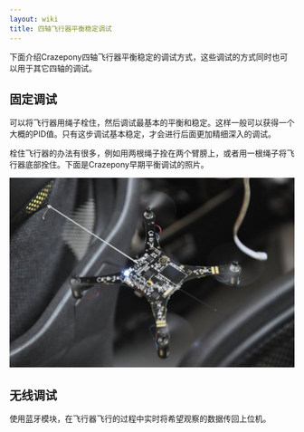 ```yaml
---
layout: wiki
title: 四轴飞行器平衡稳定调试
---
```


下面介绍Crazepony四轴飞行器平衡稳定的调试方式，这些调试的方式同时也可以用于其它四轴的调试。

## 固定调试

可以将飞行器用绳子栓住，然后调试最基本的平衡和稳定。这样一般可以获得一个大概的PID值。只有这步调试基本稳定，才会进行后面更加精细深入的调试。

栓住飞行器的办法有很多，例如用两根绳子拴在两个臂膀上，或者用一根绳子将飞行器底部拴住。下面是Crazepony早期平衡调试的照片。

![](/assets/img/crazepony-balance-debug.jpg)

## 无线调试

使用蓝牙模块，在飞行器飞行的过程中实时将希望观察的数据传回上位机。
